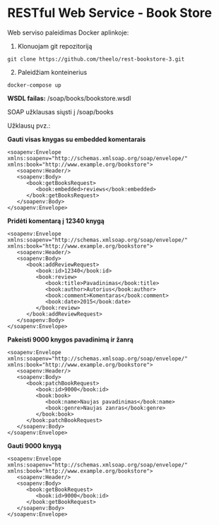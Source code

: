 # RESTful Web Service - Book Store

Web serviso paleidimas Docker aplinkoje:
1. Klonuojam git repozitoriją
```
git clone https://github.com/theelo/rest-bookstore-3.git
```
2. Paleidžiam konteinerius
```
docker-compose up
```

**WSDL failas:** /soap/books/bookstore.wsdl

SOAP užklausas siųsti į /soap/books

Užklausų pvz.:

**Gauti visas knygas su embedded komentarais**
```
<soapenv:Envelope xmlns:soapenv="http://schemas.xmlsoap.org/soap/envelope/" xmlns:book="http://www.example.org/bookstore">
   <soapenv:Header/>
   <soapenv:Body>
      <book:getBooksRequest>
         <book:embedded>reviews</book:embedded>
      </book:getBooksRequest>
   </soapenv:Body>
</soapenv:Envelope>
```
**Pridėti komentarą į 12340 knygą**
```
<soapenv:Envelope xmlns:soapenv="http://schemas.xmlsoap.org/soap/envelope/" xmlns:book="http://www.example.org/bookstore">
   <soapenv:Header/>
   <soapenv:Body>
      <book:addReviewRequest>
         <book:id>12340</book:id>
         <book:review>
            <book:title>Pavadinimas</book:title>
            <book:author>Autorius</book:author>
            <book:comment>Komentaras</book:comment>
            <book:date>2015</book:date>
         </book:review>
      </book:addReviewRequest>
   </soapenv:Body>
</soapenv:Envelope>
```
**Pakeisti 9000 knygos pavadinimą ir žanrą**
```
<soapenv:Envelope xmlns:soapenv="http://schemas.xmlsoap.org/soap/envelope/" xmlns:book="http://www.example.org/bookstore">
   <soapenv:Header/>
   <soapenv:Body>
      <book:patchBookRequest>
         <book:id>9000</book:id>
         <book:book>
            <book:name>Naujas pavadinimas</book:name>
            <book:genre>Naujas zanras</book:genre>
         </book:book>
      </book:patchBookRequest>
   </soapenv:Body>
</soapenv:Envelope>
```
**Gauti 9000 knygą**
```
<soapenv:Envelope xmlns:soapenv="http://schemas.xmlsoap.org/soap/envelope/" xmlns:book="http://www.example.org/bookstore">
   <soapenv:Header/>
   <soapenv:Body>
      <book:getBookRequest>
         <book:id>9000</book:id>
      </book:getBookRequest>
   </soapenv:Body>
</soapenv:Envelope>
```
